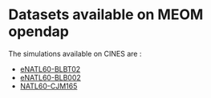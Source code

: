 # Datasets available on MEOM opendap

The simulations available on CINES are :
  - [eNATL60-BLBT02](opendap-eNATL60-BLBT02.md)
  - [eNATL60-BLB002](opendap-eNATL60-BLB002.md)
  - [NATL60-CJM165](opendap-NATL60-CJM165.md)
